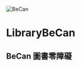 ![BeCan](https://img.shields.io/badge/latest%20ver-v2.0.3-brightgreen.svg)
# LibraryBeCan
## BeCan 圖書零障礙
